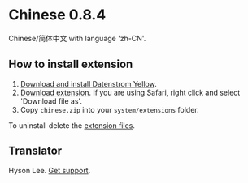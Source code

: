 Chinese 0.8.4
=============
Chinese/简体中文 with language 'zh-CN'.

## How to install extension

1. [Download and install Datenstrom Yellow](https://github.com/datenstrom/yellow/).
2. [Download extension](https://github.com/datenstrom/yellow-extensions/raw/master/zip/chinese.zip). If you are using Safari, right click and select 'Download file as'.
3. Copy `chinese.zip` into your `system/extensions` folder.

To uninstall delete the [extension files](extension.ini).

## Translator

Hyson Lee. [Get support](https://developers.datenstrom.se/help/support).
